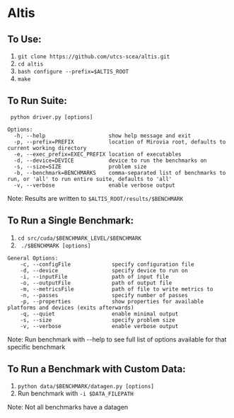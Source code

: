 # Altis

## To Use:
1. ```git clone https://github.com/utcs-scea/altis.git```
2. ```cd altis```
3. ```bash configure --prefix=$ALTIS_ROOT```
4. ```make```

## To Run Suite:
``` python driver.py [options]```
```
Options:
  -h, --help                    show help message and exit
  -p, --prefix=PREFIX           location of Mirovia root, defaults to current working directory
  -e, --exec_prefix=EXEC_PREFIX location of executables
  -d, --device=DEVICE           device to run the benchmarks on
  -s, --size=SIZE               problem size
  -b, --benchmark=BENCHMARKS    comma-separated list of benchmarks to run, or 'all' to run entire suite, defaults to 'all'
  -v, --verbose                 enable verbose output
```
Note: Results are written to ```$ALTIS_ROOT/results/$BENCHMARK```

## To Run a Single Benchmark:
1. ```cd src/cuda/$BENCHMARK_LEVEL/$BENCHMARK```
2. ``` ./$BENCHMARK [options]```
```
General Options: 
    -c, --configFile             specify configuration file
    -d, --device                 specify device to run on
    -i, --inputFile              path of input file
    -o, --outputFile             path of output file
    -m, --metricsFile            path of file to write metrics to
    -n, --passes                 specify number of passes
    -p, --properties             show properties for available platforms and devices (exits afterwards)
    -q, --quiet                  enable minimal output
    -s, --size                   specify problem size
    -v, --verbose                enable verbose output
```
Note: Run benchmark with --help to see full list of options available for that specific benchmark

## To Run a Benchmark with Custom Data:
1. ```python data/$BENCHMARK/datagen.py [options]```
2. Run benchmark with ```-i $DATA_FILEPATH```

Note: Not all benchmarks have a datagen
